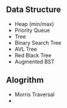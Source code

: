 ## Data Structure
- Heap (min/max)
- Priority Queue
- Tree
- Binary Search Tree
- AVL Tree
- Red Black Tree
- Augmented BST

## Alogrithm
- Morris Traversal
- 